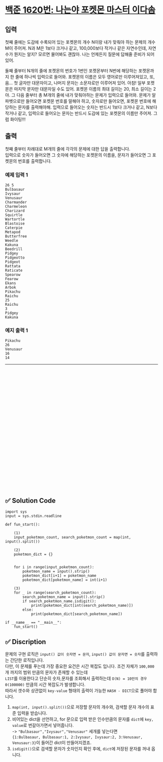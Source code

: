 # [백준 1620번: 나는야 포켓몬 마스터 이다솜](https://www.acmicpc.net/problem/1620)

## 입력
첫째 줄에는 도감에 수록되어 있는 포켓몬의 개수 N이랑 내가 맞춰야 하는 문제의 개수 M이 주어져.  N과 M은 1보다 크거나 같고, 100,000보다 작거나 같은 자연수인데, 자연수가 뭔지는 알지? 모르면 물어봐도 괜찮아. 나는 언제든지 질문에 답해줄 준비가 되어있어.  

둘째 줄부터 N개의 줄에 포켓몬의 번호가 1번인 포켓몬부터 N번에 해당하는 포켓몬까지 한 줄에 하나씩 입력으로 들어와. 포켓몬의 이름은 모두 영어로만 이루어져있고, 또, 음... 첫 글자만 대문자이고, 나머지 문자는 소문자로만 이루어져 있어. 아참! 일부 포켓몬은 마지막 문자만 대문자일 수도 있어. 포켓몬 이름의 최대 길이는 20, 최소 길이는 2야. 그 다음 줄부터 총 M개의 줄에 내가 맞춰야하는 문제가 입력으로 들어와. 문제가 알파벳으로만 들어오면 포켓몬 번호를 말해야 하고, 숫자로만 들어오면, 포켓몬 번호에 해당하는 문자를 출력해야해. 입력으로 들어오는 숫자는 반드시 1보다 크거나 같고, N보다 작거나 같고, 입력으로 들어오는 문자는 반드시 도감에 있는 포켓몬의 이름만 주어져. 그럼 화이팅!!!

## 출력

첫째 줄부터 차례대로 M개의 줄에 각각의 문제에 대한 답을 출력합니다.  
입력으로 숫자가 들어오면 그 숫자에 해당하는 포켓몬의 이름을, 문자가 들어오면 그 포켓몬의 번호를 출력합니다.

### 예제 입력 1

```
26 5
Bulbasaur
Ivysaur
Venusaur
Charmander
Charmeleon
Charizard
Squirtle
Wartortle
Blastoise
Caterpie
Metapod
Butterfree
Weedle
Kakuna
Beedrill
Pidgey
Pidgeotto
Pidgeot
Rattata
Raticate
Spearow
Fearow
Ekans
Arbok
Pikachu
Raichu
25
Raichu
3
Pidgey
Kakuna
```

### 예지 출력 1

```
Pikachu
26
Venusaur
16
14
```



---

<br/>
<br/>
<br/>
<br/>
<br/>
<br/>
<br/>
<br/>
<br/>
<br/>
<br/>
<br/>
<br/>
<br/>
<br/>
<br/>
<br/>
<br/>
<br/>
<br/>
<br/>
<br/>
<br/>


## ✅ Solution Code

```python3
import sys
input = sys.stdin.readline

def fun_start():
    
    (1)
    input_poketmon_count, search_poketmon_count = map(int, input().split())
    
    (2)
    poketmon_dict = {}

    
    for i in range(input_poketmon_count):
        poketmon_name = input().strip()
        poketmon_dict[i+1] = poketmon_name
        poketmon_dict[poketmon_name] = int(i+1)
    
    (3)
    for _ in range(search_poketmon_count):
        search_poketmon_name = input().strip()
        if search_poketmon_name.isdigit():
            print(poketmon_dict[int(search_poketmon_name)])
        else:
            print(poketmon_dict[search_poketmon_name])

if __name__ == "__main__":
    fun_start()
```

## ✅ Discription

문제의 구현 로직은 `input() 값이 숫자면 = 문자`, `input() 값이 문자면 = 숫자`를 출력하는 간단한 로직입니다.  
다만, 이 문제를 푸는데 가장 중요한 요건은 시간 복잡도 입니다. 조건 자체가 `100,000`개 까지의 범위 만큼의 문자가 존재할 수 있는데   
`LIST`를 이용한다고 단순히 숫자,문자를 조회해서 출력하는데 `O(N) = 10만의 경우 0(100000)` 만큼의 시간 복잡도가 발생합니다.    
따라서 갯수와 상관없이 `key-value` 형태의 출력이 가능한 `HASH - DICT`으로 풀어야 합니다.  

1. `map(int, input().split())`으로 저장할 문자의 개수와, 검색할 문자 개수의 표준 입력을 받습니다.
2. 비어있는 dict을 선언하고, for 문으로 입력 받은 인수만큼의 문자를 `dict`에 `key, value`로 번갈아가면서 넣어줍니다.  
-> `"Bulbasaur","Ivysaur","Venusaur"` 세개를 넣는다면  
`{1:Bulbasaur, Bulbasaur:1, 2:Ivysaur, Ivysaur:2, 3:Venusaur, Venusaur:3}`이 들어간 dict이 만들어지겠죠.  
3. `isdigit()`으로 검색할 문자가 숫자인지 확인 후에, `dict`에 저장된 문자를 꺼내 옵니다.